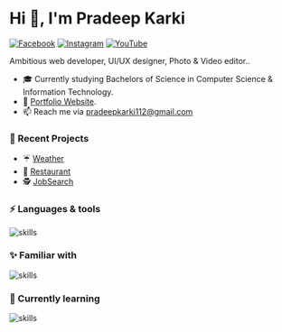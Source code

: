 <h1>Hi 👋, I'm Pradeep Karki</h1>

[![Facebook](https://img.shields.io/badge/Facebook-%231877F2.svg?&style=flat-square&logo=facebook&logoColor=white)](https://www.facebook.com/pardeep.karki.378/) [![Instagram](https://img.shields.io/badge/Instagram-%231DA1F2.svg?&style=flat-square&logo=twitter&logoColor=white)](https://www.instagram.com/karkeypradeep/) [![YouTube](https://img.shields.io/badge/YouTube-%23FF0000.svg?&style=flat-square&logo=youtube&logoColor=white)](https://www.youtube.com/)

Ambitious web developer, UI/UX designer, Photo & Video editor..

- 🎓 Currently studying Bachelors of Science in Computer Science & Information Technology.
- 💜 [Portfolio Website](https://pradeepkarki112.github.io/Portfolio/).
- 📫 Reach me via pradeepkarki112@gmail.com

### 🌙 Recent Projects
- ☔ [Weather](https://pradeepkarki112.github.io/JB-Weather/)
- 🍔 [Restaurant](https://pradeepkarki112.github.io/JB-Restaurant/)
- 🕵️ [JobSearch](https://pradeepkarki112.github.io/JobSearch/)

### ⚡ Languages & tools 
![skills](https://skillicons.dev/icons?i=ts,js,html,css,sass,bootstrap,react,redux,nextjs,tailwind,firebase,git&theme=dark)

### ✨ Familiar with 
![skills](https://skillicons.dev/icons?i=figma,wordpress,php,postgres,ps,pr,git,github&theme=dark&perline=4)

### 📖 Currently learning
![skills](https://skillicons.dev/icons?i=nodejs,mongodb&theme=dark)

